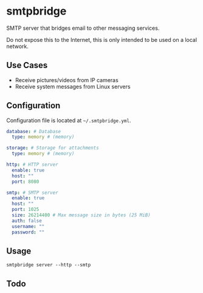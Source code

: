 # smtpbridge

SMTP server that bridges email to other messaging services.

Do not expose this to the Internet, this is only intended to be used on a local network.

## Use Cases

- Receive pictures/videos from IP cameras
- Receive system messages from Linux servers

## Configuration

Configuration file is located at `~/.smtpbridge.yml`.

```yaml
database: # Database
  type: memory # (memory)

storage: # Storage for attachments
  type: memory # (memory)

http: # HTTP server
  enable: true
  host: ""
  port: 8080

smtp: # SMTP server
  enable: true
  host: ""
  port: 1025
  size: 26214400 # Max message size in bytes (25 MiB)
  auth: false
  username: ""
  password: ""
```

## Usage

```
smtpbridge server --http --smtp
```

## Todo
